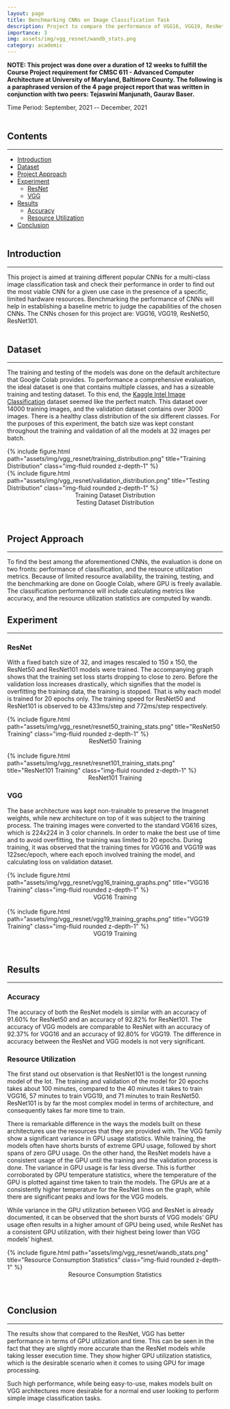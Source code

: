 ```yaml
---
layout: page
title: Benchmarking CNNs on Image Classification Task
description: Project to compare the performance of VGG16, VGG19, ResNet50, and ResNet101 on an image classification task.
importance: 3
img: assets/img/vgg_resnet/wandb_stats.png
category: academic
---
```


**NOTE: This project was done over a duration of 12 weeks to fulfill the Course Project requirement for CMSC 611 - Advanced Computer Architecture at University of Maryland, Baltimore County. The following is a paraphrased version of the 4 page project report that was written in conjunction with two peers: Tejaswini Manjunath, Gaurav Baser.**

Time Period: September, 2021 -- December, 2021
<br><br>

## Contents
-----
* [Introduction](#introduction)
* [Dataset](#dataset)
* [Project Approach](#project-approach)
* [Experiment](#experiment)
  * [ResNet](#resnet)
  * [VGG](#vgg)
* [Results](#results)
  * [Accuracy](#accuracy)
  * [Resource Utilization](#resource-utilization)
* [Conclusion](#conclusion)
<br><br>


## Introduction
-----
This project is aimed at training different popular CNNs for a multi-class image classification task and check their performance in order to find out the most viable CNN for a given use case in the presence of a specific, limited hardware resources. Benchmarking the performance of CNNs will help in establishing a baseline metric to judge the capabilities of the chosen CNNs. The CNNs chosen for this project are: VGG16, VGG19, ResNet50, ResNet101.
<br><br>

## Dataset
-----
The training and testing of the models was done on the default architecture that Google Colab provides. To performance a comprehensive evaluation, the ideal dataset is one that contains multiple classes, and has a sizeable training and testing dataset. To this end, the [Kaggle Intel Image Classification](https://www.kaggle.com/datasets/puneet6060/intel-image-classification) dataset seemed like the perfect match. This dataset over 14000 training images, and the validation dataset contains over 3000 images. There is a healthy class distribution of the six different classes. For the purposes of this experiment, the batch size was kept constant throughout the training and validation of all the models at 32 images per batch.

<div class="row">
    <div class="col-sm mt-3 mt-md-0">
        {% include figure.html path="assets/img/vgg_resnet/training_distribution.png" title="Training Distribution" class="img-fluid rounded z-depth-1" %}
    </div>
	<div class="col-sm mt-3 mt-md-0">
        {% include figure.html path="assets/img/vgg_resnet/validation_distribution.png" title="Testing Distribution" class="img-fluid rounded z-depth-1" %}
    </div>
</div>

<div class="row">
    <div class="col-sm mt-3 mt-md-0" style="text-align: center;vertical-align: middle;">
        Training Dataset Distribution
    </div>
	<div class="col-sm mt-3 mt-md-0" style="text-align: center;vertical-align: middle;">
        Testing Dataset Distribution
    </div>
</div>
<br><br>

## Project Approach
-----
To find the best among the aforementioned CNNs, the evaluation is done on two fronts: performance of classification, and the resource utilization metrics. Because of limited resource availability, the training, testing, and the benchmarking are done on Google Colab, where GPU is freely available. The classification performance will include calculating metrics like accuracy, and the resource utilization statistics are computed by wandb.


## Experiment
-----
### ResNet
With a fixed batch size of 32, and images rescaled to 150 x 150, the ResNet50 and ResNet101 models were trained. The accompanying graph shows that the training set loss starts dropping to close to zero. Before the validation loss increases drastically, which signifies that the model is overfitting the training data, the training is stopped. That is why each model is trained for 20 epochs only. The training speed for ResNet50 and ResNet101 is observed to be 433ms/step and 772ms/step respectively.

<div class="row">
    <div class="col-sm mt-3 mt-md-0">
        {% include figure.html path="assets/img/vgg_resnet/resnet50_training_stats.png" title="ResNet50 Training" class="img-fluid rounded z-depth-1" %}
    </div>
</div>
<div class="row">
    <div class="col-sm mt-3 mt-md-0" style="text-align: center;vertical-align: middle;">
        ResNet50 Training
    </div>
</div>
<br>
<div class="row">
	<div class="col-sm mt-3 mt-md-0">
        {% include figure.html path="assets/img/vgg_resnet/resnet101_training_stats.png" title="ResNet101 Training" class="img-fluid rounded z-depth-1" %}
    </div>
</div>
<div class=row>
	<div class="col-sm mt-3 mt-md-0" style="text-align: center;vertical-align: middle;">
        ResNet101 Training
    </div>
</div>

### VGG
The base architecture was kept non-trainable to preserve the Imagenet weights, while new architecture on top of it was subject to the training process. The training images were converted to the standard VG616 sizes, which is 224x224 in 3 color channels. In order to make the best use of time and to avoid overfitting, the training was limited to 20 epochs. During training, it was observed that the training times for VGG16 and VGG19 was 122sec/epoch, where each epoch involved training the model, and calculating loss on validation dataset.

<div class="row">
    <div class="col-sm mt-3 mt-md-0">
        {% include figure.html path="assets/img/vgg_resnet/vgg16_training_graphs.png" title="VGG16 Training" class="img-fluid rounded z-depth-1" %}
    </div>
</div>
<div class="row">
    <div class="col-sm mt-3 mt-md-0" style="text-align: center;vertical-align: middle;">
        VGG16 Training
    </div>
</div>
<br>
<div class="row">
	<div class="col-sm mt-3 mt-md-0">
        {% include figure.html path="assets/img/vgg_resnet/vgg19_training_graphs.png" title="VGG19 Training" class="img-fluid rounded z-depth-1" %}
    </div>
</div>
<div class="row">
	<div class="col-sm mt-3 mt-md-0" style="text-align: center;vertical-align: middle;">
        VGG19 Training
    </div>
</div>
<br><br>


## Results
-----
### Accuracy
The accuracy of both the ResNet models is similar with an accuracy of 91.60% for ResNet50 and an accuracy of 92.82% for ResNet101. The accuracy of VGG models are comparable to ResNet with an accuracy of 92.37% for VGG16 and an accuracy of 92.80% for VGG19. The difference in accuracy between the ResNet and VGG models is not very significant.

### Resource Utilization
The first stand out observation is that ResNet101 is the longest running model of the lot. The training and validation of the model for 20 epochs takes about 100 minutes, compared to the 40 minutes it takes to train VGG16, 57 minutes to train VGG19, and 71 minutes to train ResNet50. ResNet101 is by far the most complex model in terms of architecture, and consequently takes far more time to train.

There is remarkable difference in the ways the models built on these architectures use the resources that they are provided with. The VGG family show a significant variance in GPU usage statistics. While training, the models often have shorts bursts of extreme GPU usage, followed by short spans of zero GPU usage. On the other hand, the ResNet models have a consistent usage of the GPU until the training and the validation process is done. The variance in GPU usage is far less diverse. This is further corroborated by GPU temperature statistics, where the temperature of the GPU is plotted against time taken to train the models. The GPUs are at a consistently higher temperature for the ResNet lines on the graph, while there are significant peaks and lows for the VGG models. 

While variance in the GPU utilization between VGG and ResNet is already documented, it can be observed that the short bursts of VGG models’ GPU usage often results in a higher amount of GPU being used, while ResNet has a consistent GPU utilization, with their highest being lower than VGG models’ highest.

<div class="row">
	<div class="col-sm mt-3 mt-md-0">
        {% include figure.html path="assets/img/vgg_resnet/wandb_stats.png" title="Resource Consumption Statistics" class="img-fluid rounded z-depth-1" %}
    </div>
</div>
<div class="row">
	<div class="col-sm mt-3 mt-md-0" style="text-align: center;vertical-align: middle;">
        Resource Consumption Statistics
    </div>
</div>
<br><br>

## Conclusion
-----
The results show that compared to the ResNet, VGG has better performance in terms of GPU utilization and time. This can be seen in the fact that they are slightly more accurate than the ResNet models while taking lesser execution time. They show higher GPU utilization statistics, which is the desirable scenario when it comes to using GPU for image processing.

Such high performance, while being easy-to-use, makes models built on VGG architectures more desirable for a normal end user looking to perform simple image classification tasks.
